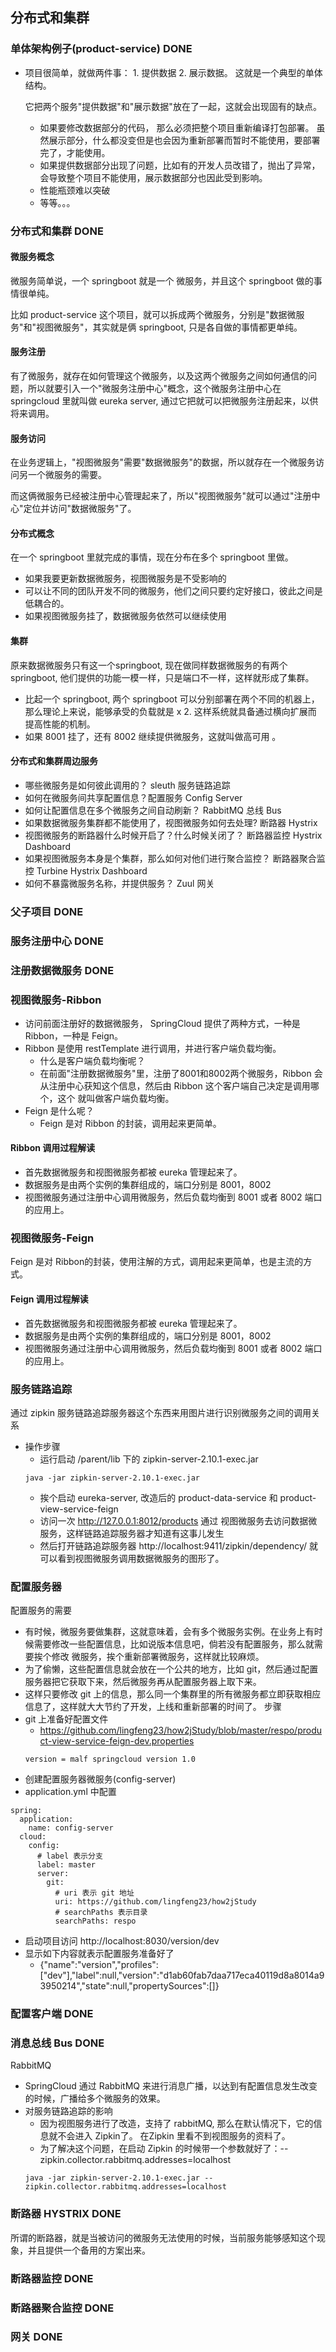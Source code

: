 ## 分布式和集群

### 单体架构例子(product-service) DONE
- 项目很简单，就做两件事： 1. 提供数据 2. 展示数据。 这就是一个典型的单体结构。

  它把两个服务"提供数据"和"展示数据"放在了一起，这就会出现固有的缺点。
    - 如果要修改数据部分的代码， 那么必须把整个项目重新编译打包部署。 虽然展示部分，什么都没变但是也会因为重新部署而暂时不能使用，要部署完了，才能使用。
    - 如果提供数据部分出现了问题，比如有的开发人员改错了，抛出了异常，会导致整个项目不能使用，展示数据部分也因此受到影响。
    - 性能瓶颈难以突破
    - 等等。。。

### 分布式和集群 DONE

#### 微服务概念
微服务简单说，一个 springboot 就是一个 微服务，并且这个 springboot 做的事情很单纯。 

比如 product-service 这个项目，就可以拆成两个微服务，分别是"数据微服务"和"视图微服务"，其实就是俩 springboot, 只是各自做的事情都更单纯。

#### 服务注册
有了微服务，就存在如何管理这个微服务，以及这两个微服务之间如何通信的问题，所以就要引入一个"微服务注册中心"概念，这个微服务注册中心在 springcloud
里就叫做 eureka server, 通过它把就可以把微服务注册起来，以供将来调用。

#### 服务访问
在业务逻辑上，"视图微服务"需要"数据微服务"的数据，所以就存在一个微服务访问另一个微服务的需要。

而这俩微服务已经被注册中心管理起来了，所以"视图微服务"就可以通过"注册中心"定位并访问"数据微服务"了。

#### 分布式概念
在一个 springboot 里就完成的事情，现在分布在多个 springboot 里做。
- 如果我要更新数据微服务，视图微服务是不受影响的
- 可以让不同的团队开发不同的微服务，他们之间只要约定好接口，彼此之间是低耦合的。
- 如果视图微服务挂了，数据微服务依然可以继续使用 

#### 集群
原来数据微服务只有这一个springboot, 现在做同样数据微服务的有两个 springboot, 他们提供的功能一模一样，只是端口不一样，这样就形成了集群。
- 比起一个 springboot, 两个 springboot 可以分别部署在两个不同的机器上，那么理论上来说，能够承受的负载就是 x 2. 这样系统就具备通过横向扩展而
提高性能的机制。
- 如果 8001 挂了，还有 8002 继续提供微服务，这就叫做高可用 。

#### 分布式和集群周边服务
- 哪些微服务是如何彼此调用的？ sleuth 服务链路追踪
- 如何在微服务间共享配置信息？配置服务 Config Server
- 如何让配置信息在多个微服务之间自动刷新？ RabbitMQ 总线 Bus
- 如果数据微服务集群都不能使用了，视图微服务如何去处理? 断路器 Hystrix
- 视图微服务的断路器什么时候开启了？什么时候关闭了？ 断路器监控 Hystrix Dashboard
- 如果视图微服务本身是个集群，那么如何对他们进行聚合监控？ 断路器聚合监控 Turbine Hystrix Dashboard
- 如何不暴露微服务名称，并提供服务？ Zuul 网关

### 父子项目 DONE

### 服务注册中心 DONE

### 注册数据微服务 DONE

### 视图微服务-Ribbon
- 访问前面注册好的数据微服务， SpringCloud 提供了两种方式，一种是 Ribbon，一种是 Feign。
- Ribbon 是使用 restTemplate 进行调用，并进行客户端负载均衡。 
    - 什么是客户端负载均衡呢？ 
    - 在前面"注册数据微服务"里，注册了8001和8002两个微服务，Ribbon 会从注册中心获知这个信息，然后由 Ribbon 这个客户端自己决定是调用哪个，这个
    就叫做客户端负载均衡。
- Feign 是什么呢？ 
    - Feign 是对 Ribbon 的封装，调用起来更简单。

#### Ribbon 调用过程解读
- 首先数据微服务和视图微服务都被 eureka 管理起来了。
- 数据服务是由两个实例的集群组成的，端口分别是 8001，8002
- 视图微服务通过注册中心调用微服务，然后负载均衡到 8001 或者 8002 端口的应用上。

### 视图微服务-Feign
Feign 是对 Ribbon的封装，使用注解的方式，调用起来更简单，也是主流的方式。

#### Feign 调用过程解读
- 首先数据微服务和视图微服务都被 eureka 管理起来了。
- 数据服务是由两个实例的集群组成的，端口分别是 8001，8002
- 视图微服务通过注册中心调用微服务，然后负载均衡到 8001 或者 8002 端口的应用上。

### 服务链路追踪
通过 zipkin 服务链路追踪服务器这个东西来用图片进行识别微服务之间的调用关系
- 操作步骤
    - 运行启动 /parent/lib 下的 zipkin-server-2.10.1-exec.jar
    ```
    java -jar zipkin-server-2.10.1-exec.jar
    ```
    - 挨个启动 eureka-server, 改造后的 product-data-service 和 product-view-service-feign
    - 访问一次 http://127.0.0.1:8012/products 通过 视图微服务去访问数据微服务，这样链路追踪服务器才知道有这事儿发生
    - 然后打开链路追踪服务器 http://localhost:9411/zipkin/dependency/ 就可以看到视图微服务调用数据微服务的图形了。
    
### 配置服务器
配置服务的需要
- 有时候，微服务要做集群，这就意味着，会有多个微服务实例。在业务上有时候需要修改一些配置信息，比如说版本信息吧，倘若没有配置服务，那么就需要挨个修改
微服务，挨个重新部署微服务，这样就比较麻烦。
- 为了偷懒，这些配置信息就会放在一个公共的地方，比如 git，然后通过配置服务器把它获取下来，然后微服务再从配置服务器上取下来。
- 这样只要修改 git 上的信息，那么同一个集群里的所有微服务都立即获取相应信息了，这样就大大节约了开发，上线和重新部署的时间了。
步骤
- git 上准备好配置文件
    - https://github.com/lingfeng23/how2jStudy/blob/master/respo/product-view-service-feign-dev.properties
    ```
    version = malf springcloud version 1.0
    ```
- 创建配置服务器微服务(config-server)
- application.yml 中配置
```
spring:
  application:
    name: config-server
  cloud:
    config:
      # label 表示分支
      label: master
      server:
        git:
          # uri 表示 git 地址
          uri: https://github.com/lingfeng23/how2jStudy
          # searchPaths 表示目录
          searchPaths: respo
```
- 启动项目访问 http://localhost:8030/version/dev
- 显示如下内容就表示配置服务准备好了
    - {"name":"version","profiles":["dev"],"label":null,"version":"d1ab60fab7daa717eca40119d8a8014a93950214","state":null,"propertySources":[]}

### 配置客户端 DONE

### 消息总线 Bus DONE
RabbitMQ
- SpringCloud 通过 RabbitMQ 来进行消息广播，以达到有配置信息发生改变的时候，广播给多个微服务的效果。
- 对服务链路追踪的影响
    - 因为视图服务进行了改造，支持了 rabbitMQ, 那么在默认情况下，它的信息就不会进入 Zipkin了。 在Zipkin 里看不到视图服务的资料了。
    - 为了解决这个问题，在启动 Zipkin 的时候带一个参数就好了：--zipkin.collector.rabbitmq.addresses=localhost
    ```
    java -jar zipkin-server-2.10.1-exec.jar --zipkin.collector.rabbitmq.addresses=localhost
    ```
 
### 断路器 HYSTRIX DONE
所谓的断路器，就是当被访问的微服务无法使用的时候，当前服务能够感知这个现象，并且提供一个备用的方案出来。

### 断路器监控 DONE

### 断路器聚合监控 DONE

### 网关 DONE
